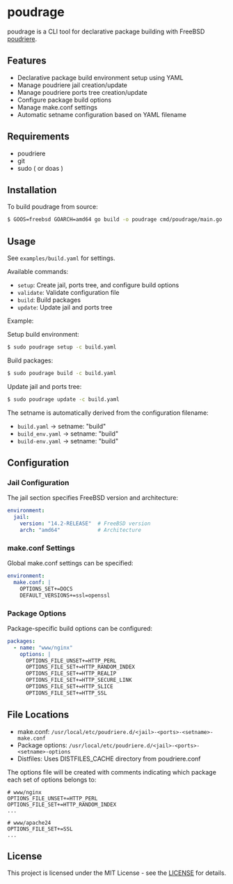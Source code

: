 # poudrage

poudrage is a CLI tool for declarative package building with FreeBSD [poudriere](https://man.freebsd.org/cgi/man.cgi?poudriere).

## Features

- Declarative package build environment setup using YAML
- Manage poudriere jail creation/update
- Manage poudriere ports tree creation/update
- Configure package build options
- Manage make.conf settings
- Automatic setname configuration based on YAML filename

## Requirements

- poudriere
- git
- sudo ( or doas )

## Installation

To build poudrage from source:

```sh
$ GOOS=freebsd GOARCH=amd64 go build -o poudrage cmd/poudrage/main.go
```

## Usage

See `examples/build.yaml` for settings.

Available commands:

- `setup`: Create jail, ports tree, and configure build options
- `validate`: Validate configuration file
- `build`: Build packages
- `update`: Update jail and ports tree

Example:

Setup build environment:

```sh
$ sudo poudrage setup -c build.yaml
```

Build packages:

```sh
$ sudo poudrage build -c build.yaml
```

Update jail and ports tree:

```sh
$ sudo poudrage update -c build.yaml
```

The setname is automatically derived from the configuration filename:

- `build.yaml` -> setname: "build"
- `build_env.yaml` -> setname: "build"
- `build-env.yaml` -> setname: "build"

## Configuration

### Jail Configuration

The jail section specifies FreeBSD version and architecture:

```yaml
environment:
  jail:
    version: "14.2-RELEASE"  # FreeBSD version
    arch: "amd64"            # Architecture
```

### make.conf Settings

Global make.conf settings can be specified:

```yaml
environment:
  make.conf: |
    OPTIONS_SET+=DOCS
    DEFAULT_VERSIONS+=ssl=openssl
```

### Package Options

Package-specific build options can be configured:

```yaml
packages:
  - name: "www/nginx"
    options: |
      OPTIONS_FILE_UNSET+=HTTP_PERL
      OPTIONS_FILE_SET+=HTTP_RANDOM_INDEX
      OPTIONS_FILE_SET+=HTTP_REALIP
      OPTIONS_FILE_SET+=HTTP_SECURE_LINK
      OPTIONS_FILE_SET+=HTTP_SLICE
      OPTIONS_FILE_SET+=HTTP_SSL
```

## File Locations

- make.conf: `/usr/local/etc/poudriere.d/<jail>-<ports>-<setname>-make.conf`
- Package options: `/usr/local/etc/poudriere.d/<jail>-<ports>-<setname>-options`
- Distfiles: Uses DISTFILES_CACHE directory from poudriere.conf

The options file will be created with comments indicating which package each set of options belongs to:

```
# www/nginx
OPTIONS_FILE_UNSET+=HTTP_PERL
OPTIONS_FILE_SET+=HTTP_RANDOM_INDEX
...

# www/apache24
OPTIONS_FILE_SET+=SSL
...
```

## License

This project is licensed under the MIT License - see the [LICENSE](https://opensource.org/license/mit) for details.
